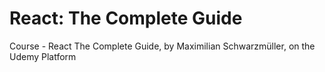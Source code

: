 # React: The Complete Guide
Course - React The Complete Guide, by Maximilian Schwarzmüller, on the Udemy Platform

